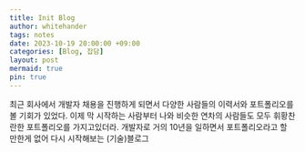 ```yaml
---
title: Init Blog
author: whitehander
tags: notes
date: 2023-10-19 20:00:00 +09:00
categories: [Blog, 잡담]
layout: post
mermaid: true
pin: true
---
```


최근 회사에서 개발자 채용을 진행하게 되면서 다양한 사람들의 이력서와 포트폴리오를 볼 기회가 있었다.
이제 막 시작하는 사람부터 나와 비슷한 연차의 사람들도 모두 휘황찬란한 포트폴리오를 가지고있더라.
개발자로 거의 10년을 일하면서 포트폴리오라고 할 만한게 없어 다시 시작해보는 (기술)블로그